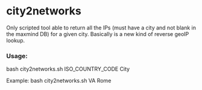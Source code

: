 # city2networks


Only scripted tool able to return all the IPs (must have a city and not blank in the maxmind DB) for a given city.
Basically is a new kind of reverse geoIP lookup.


### Usage:

bash city2networks.sh ISO_COUNTRY_CODE City

Example: bash city2networks.sh VA Rome
